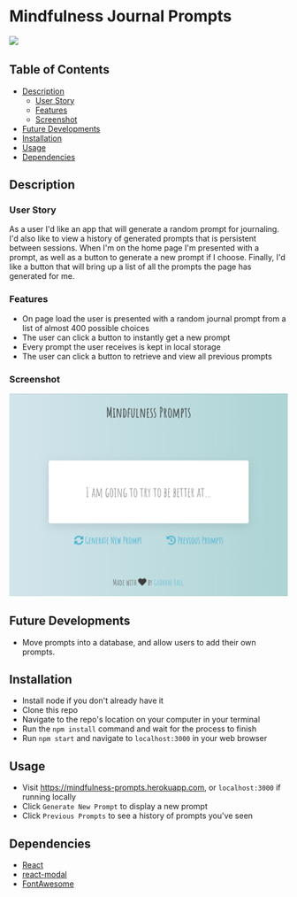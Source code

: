 # Mindfulness Journal Prompts

![](https://img.shields.io/github/license/ghall89/mindfulness-prompts?style=for-the-badge)

## Table of Contents

- [Description](#description)
  - [User Story](#user-story)
  - [Features](#features)
  - [Screenshot](#screenshot)
- [Future Developments](#future-developments)
- [Installation](#installation)
- [Usage](#usage)
- [Dependencies](#dependencies)

## Description

### User Story

As a user I'd like an app that will generate a random prompt for journaling. I'd also like to view a history of generated prompts that is persistent between sessions. When I'm on the home page I'm presented with a prompt, as well as a button to generate a new prompt if I choose. Finally, I'd like a button that will bring up a list of all the prompts the page has generated for me.

### Features

- On page load the user is presented with a random journal prompt from a list of almost 400 possible choices
- The user can click a button to instantly get a new prompt
- Every prompt the user receives is kept in local storage
- The user can click a button to retrieve and view all previous prompts

### Screenshot

![](./screenshot.png)

## Future Developments

- Move prompts into a database, and allow users to add their own prompts.

## Installation

- Install node if you don't already have it
- Clone this repo
- Navigate to the repo's location on your computer in your terminal
- Run the `npm install` command and wait for the process to finish
- Run `npm start` and navigate to `localhost:3000` in your web browser

## Usage

- Visit https://mindfulness-prompts.herokuapp.com, or `localhost:3000` if running locally
- Click `Generate New Prompt` to display a new prompt
- Click `Previous Prompts` to see a history of prompts you've seen

## Dependencies

- [React](https://reactjs.org)
- [react-modal](https://www.npmjs.com/package/react-modal)
- [FontAwesome](https://fontawesome.com/)
